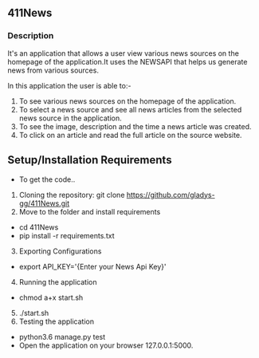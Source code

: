 ## 411News
### Description
It's an application that allows a user view various news sources on the homepage of the application.It uses the NEWSAPI that helps us generate news from various sources.

In this application the user is able to:-
1. To see various news sources on the homepage of the application.
2. To select a news source and see all news articles from the selected news source in the application.
3. To see the image, description and the time a news article was created.
4. To click on an article and read the full article on the source website.


## Setup/Installation Requirements
* To get the code..

1. Cloning the repository:
git clone https://github.com/gladys-gg/411News.git
2. Move to the folder and install requirements
* cd 411News
* pip install -r requirements.txt
3. Exporting Configurations
* export API_KEY='{Enter your News Api Key}'
4. Running the application
* chmod a+x start.sh

5.  ./start.sh
6. Testing the application
* python3.6 manage.py test
* Open the application on your browser 127.0.0.1:5000.

